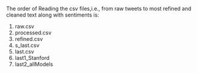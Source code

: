 The order of Reading the csv files,i.e., from raw tweets to most refined and cleaned text along with sentiments is:

1.    raw.csv
2.    processed.csv
3.    refined.csv
4.    s_last.csv
5.    last.csv
6.    last1_Stanford
7.    last2_allModels
